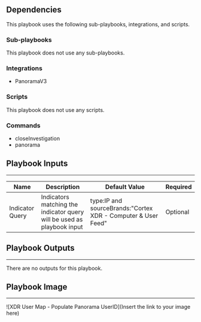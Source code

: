 

## Dependencies
This playbook uses the following sub-playbooks, integrations, and scripts.

### Sub-playbooks
This playbook does not use any sub-playbooks.

### Integrations
* PanoramaV3

### Scripts
This playbook does not use any scripts.

### Commands
* closeInvestigation
* panorama

## Playbook Inputs
---

| **Name** | **Description** | **Default Value** | **Required** |
| --- | --- | --- | --- |
| Indicator Query | Indicators matching the indicator query will be used as playbook input | type:IP and sourceBrands:"Cortex XDR - Computer &amp; User Feed" | Optional |

## Playbook Outputs
---
There are no outputs for this playbook.

## Playbook Image
---
![XDR User Map - Populate Panorama UserID](Insert the link to your image here)